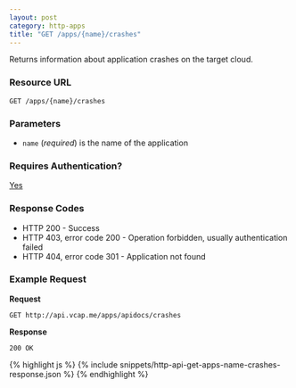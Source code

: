 ```yaml
---
layout: post
category: http-apps
title: "GET /apps/{name}/crashes"
---
```


Returns information about application crashes on the target cloud.

### Resource URL

    GET /apps/{name}/crashes

### Parameters

* `name` (*required*) is the name of the application

### Requires Authentication?

[Yes](/http-authentication)

### Response Codes

* HTTP 200 - Success
* HTTP 403, error code 200 - Operation forbidden, usually authentication failed
* HTTP 404, error code 301 - Application not found

### Example Request

**Request**

    GET http://api.vcap.me/apps/apidocs/crashes

**Response**

    200 OK

<div class="js example">
{% highlight js %}
{% include snippets/http-api-get-apps-name-crashes-response.json %}
{% endhighlight %}
</div>
